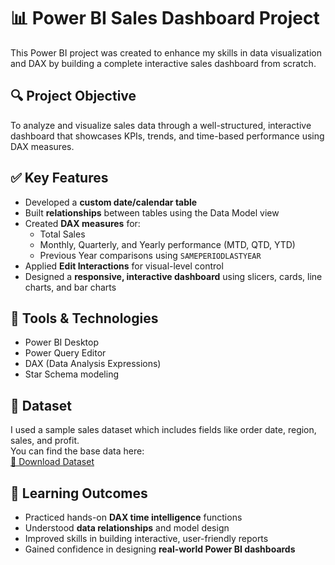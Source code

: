 # 📊 Power BI Sales Dashboard Project

This Power BI project was created to enhance my skills in data visualization and DAX by building a complete interactive sales dashboard from scratch. 

## 🔍 Project Objective

To analyze and visualize sales data through a well-structured, interactive dashboard that showcases KPIs, trends, and time-based performance using DAX measures.

## ✅ Key Features

- Developed a **custom date/calendar table**
- Built **relationships** between tables using the Data Model view
- Created **DAX measures** for:
  - Total Sales
  - Monthly, Quarterly, and Yearly performance (MTD, QTD, YTD)
  - Previous Year comparisons using `SAMEPERIODLASTYEAR`
- Applied **Edit Interactions** for visual-level control
- Designed a **responsive, interactive dashboard** using slicers, cards, line charts, and bar charts

## 🧩 Tools & Technologies

- Power BI Desktop
- Power Query Editor
- DAX (Data Analysis Expressions)
- Star Schema modeling
  

## 📂 Dataset

I used a sample sales dataset which includes fields like order date, region, sales, and profit.  
You can find the base data here:  
[🔗 Download Dataset]([https://github.com/SatishDhawale/PowerBIPractice](https://github.com/25Mrunal/Mobile-Sales-Dashboard/blob/main/Mobile%20Sales%20Data.xlsx))


## 🎯 Learning Outcomes

- Practiced hands-on **DAX time intelligence** functions
- Understood **data relationships** and model design
- Improved skills in building interactive, user-friendly reports
- Gained confidence in designing **real-world Power BI dashboards**


